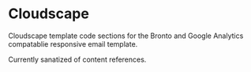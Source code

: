 # Cloudscape
Cloudscape template code sections for the Bronto and Google Analytics compatablie responsive email template.

Currently sanatized of content references.
